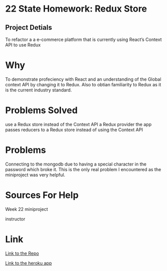 # 22 State Homework: Redux Store

## Project Detials
To refactor a a e-commerce platform that is currently using React’s Context API to use Redux

# Why
To demonstrate profeciency with React and an understanding of the Global context API by changing it to Redux. 
Also to obtian familiarity to Redux as it is the current industry standard.

# Problems Solved
use a Redux store instead of the Context API
a Redux provider
the app passes reducers to a Redux store instead of using the Context API

# Problems
Connecting to the mongodb due to having a special character in the password which broke it. This is the only real problem I encountered as the miniproject was very helpful.

# Sources For Help
Week 22 miniproject

instructor 


# Link
[Link to the Repo](https://github.com/BCole37/Redux-Store)

[Link to the heroku app](https://powerful-thicket-75818.herokuapp.com/)